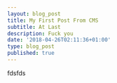 ```yaml
---
layout: blog_post
title: My First Post From CMS
subtitle: At Last
description: Fuck you
date: '2018-04-26T02:11:36+01:00'
type: blog_post
published: true
---
```

fdsfds
